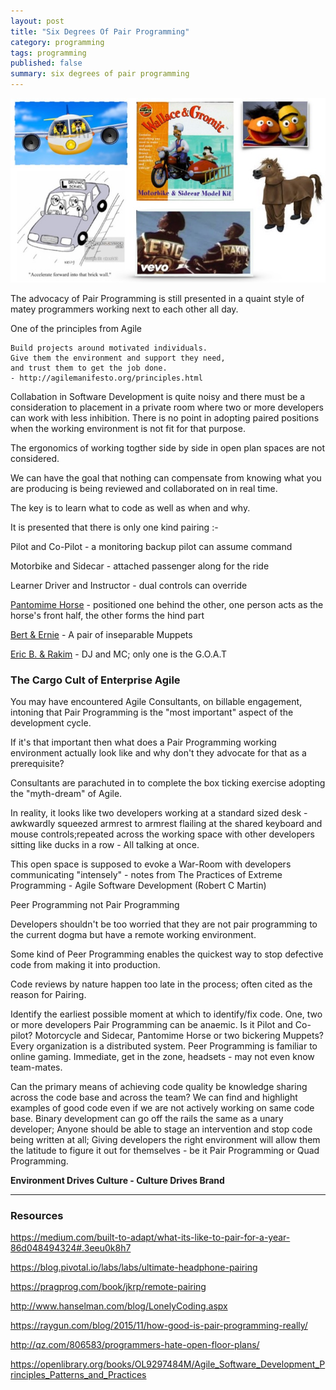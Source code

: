 ```yaml
---
layout: post
title: "Six Degrees Of Pair Programming"
category: programming
tags: programming
published: false
summary: six degrees of pair programming
---
```


![6DOfPP](/public/6dofpp.jpg)

The advocacy of Pair Programming is still presented in a quaint style of matey programmers working next to each other all day.  

One of the principles from Agile 

```
Build projects around motivated individuals. 
Give them the environment and support they need,
and trust them to get the job done.
- http://agilemanifesto.org/principles.html
```

Collabation in Software Development is quite noisy and there must be a consideration to placement in a private room where two or more developers can work with less inhibition. There is no point in adopting paired positions when the working environment is not fit for that purpose.

The ergonomics of working togther side by side in open plan spaces are not considered.

We can have the goal that nothing can compensate from knowing what you are producing is being reviewed and collaborated on in real time.

The key is to learn what to code as well as when and why.

It is presented that there is only one kind pairing :- 

Pilot and Co-Pilot - a monitoring backup pilot can assume command

Motorbike and Sidecar - attached passenger along for the ride 

Learner Driver and Instructor - dual controls can override 

[Pantomime Horse](https://en.wikipedia.org/wiki/Pantomime_horse) - positioned one behind the other, one person acts as the horse's front half, the other forms the hind part

[Bert & Ernie](https://en.wikipedia.org/wiki/Bert_and_Ernie) -  A pair of inseparable Muppets 

[Eric B. & Rakim](https://en.wikipedia.org/wiki/Eric_B._%26_Rakim) - DJ and MC; only one is the G.O.A.T

### The Cargo Cult of Enterprise Agile

You may have encountered Agile Consultants, on billable engagement, intoning that Pair Programming is the "most important" aspect of the development cycle.

If it's that important then what does a Pair Programming working environment actually look like and why don't they advocate for that as a prerequisite?

Consultants are parachuted in to complete the box ticking exercise adopting the "myth-dream" of Agile.

In reality, it looks like two developers working at a standard sized desk - awkwardly squeezed armrest to armrest flailing at the shared keyboard and mouse controls;repeated across the working space with other developers sitting like ducks in a row - All talking at once.

This open space is supposed to evoke a War-Room with developers communicating "intensely" -
notes from The Practices of Extreme Programming - Agile Software Development (Robert C Martin)

Peer Programming not Pair Programming

Developers shouldn't be too worried that they are not pair programming to the current dogma but have a remote working environment. 

Some kind of Peer Programming enables the quickest way to stop defective code from making it into production.

Code reviews by nature happen too late in the process; often cited as the reason for Pairing.

Identify the earliest possible moment at which to identify/fix code.
One, two or more developers
Pair Programming can be anaemic. Is it Pilot and Co-pilot? Motorcycle and Sidecar, Pantomime Horse or two bickering Muppets?
Every organization is a distributed system.
Peer Programming is familiar to online gaming. Immediate, get in the zone, headsets - may not even know team-mates.

Can the primary means of achieving code quality be knowledge sharing across the code base and across the team?
We can find and highlight examples of good code even if we are not actively working on same code base.
Binary development can go off the rails the same as a unary developer; Anyone should be able to stage an intervention and stop code being written at all;
Giving developers the right environment will allow them the latitude to figure it out for themselves - be it Pair Programming or Quad Programming.

**Environment Drives Culture - Culture Drives Brand**

---

### Resources

<https://medium.com/built-to-adapt/what-its-like-to-pair-for-a-year-86d048494324#.3eeu0k8h7>

<https://blog.pivotal.io/labs/labs/ultimate-headphone-pairing>

<https://pragprog.com/book/jkrp/remote-pairing>

<http://www.hanselman.com/blog/LonelyCoding.aspx>

<https://raygun.com/blog/2015/11/how-good-is-pair-programming-really/>

<http://qz.com/806583/programmers-hate-open-floor-plans/>

<https://openlibrary.org/books/OL9297484M/Agile_Software_Development_Principles_Patterns_and_Practices>

